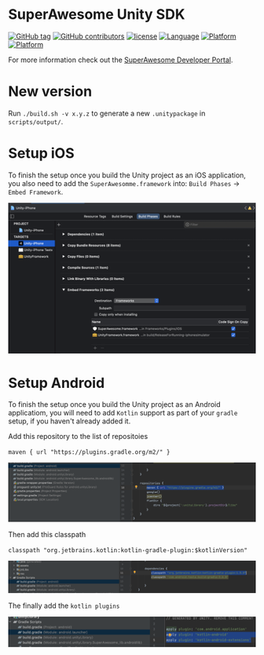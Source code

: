 SuperAwesome Unity SDK
==========================

[![GitHub tag](https://img.shields.io/github/tag/SuperAwesomeLTD/sa-unity-sdk.svg)]() [![GitHub contributors](https://img.shields.io/github/contributors/SuperAwesomeLTD/sa-unity-sdk.svg)]() [![license](https://img.shields.io/github/license/SuperAwesomeLTD/sa-unity-sdk.svg)]() [![Language](https://img.shields.io/badge/language-csharp-f48041.svg?style=flat)]() [![Platform](https://img.shields.io/badge/platform-android-lightgrey.svg)]() [![Platform](https://img.shields.io/badge/platform-ios-lightgrey.svg)]()

For more information check out the [SuperAwesome Developer Portal](https://superawesomeltd.github.io/sa-unity-sdk/).

New version
===========
Run `./build.sh -v x.y.z` to generate a new `.unitypackage` in `scripts/output/`.

Setup iOS
=========
To finish the setup once you build the Unity project as an iOS application, you also need to add the `SuperAwesomme.framework` into:
`Build Phases` -> `Embed Framework`. 

![ios setup](img/ios-setup.png "Finalise iOS Setup")

Setup Android
=============
To finish the setup once you build the Unity project as an Android applicatiom, you will need to add `Kotlin` support as part of your `gradle` setup, if you haven't already added it.

Add this repository to the list of repositoies

`maven { url "https://plugins.gradle.org/m2/" }`

![android setup 1](img/android-setup-1.png "Finalise Androi Setup Part 1")

Then add this classpath 

`classpath "org.jetbrains.kotlin:kotlin-gradle-plugin:$kotlinVersion"`

![android setup 2](img/android-setup-2.png "Finalise Androi Setup Part 2")

The finally add the `kotlin plugins`

![android setup 3](img/android-setup-3.png "Finalise Androi Setup Part 2")


